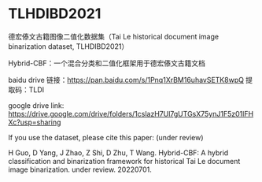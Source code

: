 # TLHDIBD2021
德宏傣文古籍图像二值化数据集（Tai Le historical document image binarization dataset, TLHDIBD2021）

Hybrid-CBF：一个混合分类和二值化框架用于德宏傣文古籍文档

baidu drive 链接：https://pan.baidu.com/s/1Pnq1XrBM16uhavSETK8wpQ 
提取码：TLDI

google drive link: https://drive.google.com/drive/folders/1cslazH7Ul7gUTGsX75ynJ1F5z01lFHXc?usp=sharing

If you use the dataset, please cite this paper: (under review)

H Guo, D Yang, J Zhao, Z Shi, D Zhu, T Wang. Hybrid-CBF: A hybrid classification and binarization framework for historical Tai Le document image binarization. under review. 20220701.


